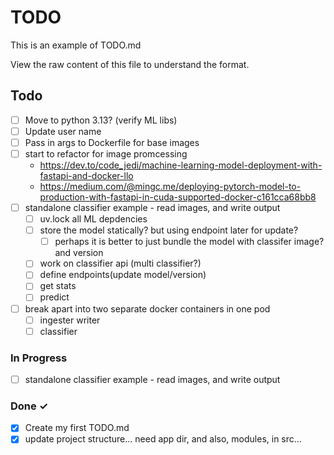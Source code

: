 # TODO

This is an example of TODO.md

View the raw content of this file to understand the format.

## Todo

- [ ] Move to python 3.13? (verify ML libs)
- [ ] Update user name
- [ ] Pass in args to Dockerfile for base images
- [ ] start to refactor for image promcessing
  - <https://dev.to/code_jedi/machine-learning-model-deployment-with-fastapi-and-docker-llo>
  - <https://medium.com/@mingc.me/deploying-pytorch-model-to-production-with-fastapi-in-cuda-supported-docker-c161cca68bb8>
- [ ] standalone classifier example - read images, and write output
  - [ ] uv.lock all ML depdencies
  - [ ] store the model statically? but using endpoint later for update?
    - [ ] perhaps it is better to just bundle the model with classifer image? and version
  - [ ] work on classifier api (multi classifier?)
  - [ ] define endpoints(update model/version)
  - [ ] get stats
  - [ ] predict
- [ ] break apart into two separate docker containers in one pod
  - [ ] ingester writer
  - [ ] classifier

### In Progress

- [ ] standalone classifier example - read images, and write output

### Done ✓

- [x] Create my first TODO.md
- [x] update project structure... need app dir, and also, modules, in src...
